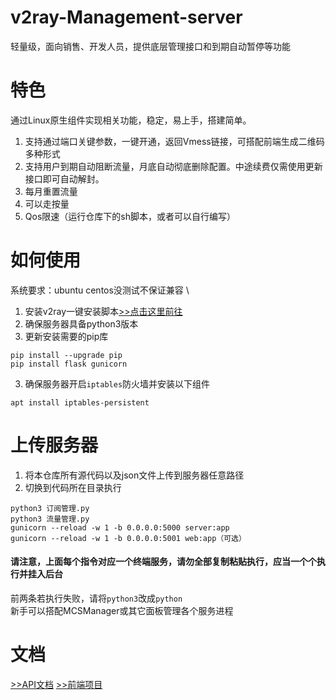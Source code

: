 # v2ray-Management-server
轻量级，面向销售、开发人员，提供底层管理接口和到期自动暂停等功能

# 特色
通过Linux原生组件实现相关功能，稳定，易上手，搭建简单。
1. 支持通过端口关键参数，一键开通，返回Vmess链接，可搭配前端生成二维码多种形式
2. 支持用户到期自动阻断流量，月底自动彻底删除配置。中途续费仅需使用更新接口即可自动解封。
3. 每月重置流量
4. 可以走按量
6. Qos限速（运行仓库下的sh脚本，或者可以自行编写）

# 如何使用
系统要求：ubuntu centos没测试不保证兼容 \
1. 安装v2ray一键安装脚本[>>点击这里前往](https://github.com/233boy/v2ray)
2. 确保服务器具备python3版本
3. 更新安装需要的pip库
```
pip install --upgrade pip
pip install flask gunicorn
```
3. 确保服务器开启`iptables`防火墙并安装以下组件
```
apt install iptables-persistent
```

# 上传服务器
1. 将本仓库所有源代码以及json文件上传到服务器任意路径
2. 切换到代码所在目录执行
```
python3 订阅管理.py
python3 流量管理.py
gunicorn --reload -w 1 -b 0.0.0.0:5000 server:app
gunicorn --reload -w 1 -b 0.0.0.0:5001 web:app（可选）
```
#### 请注意，上面每个指令对应一个终端服务，请勿全部复制粘贴执行，应当一个个执行并挂入后台
前两条若执行失败，请将`python3`改成`python` \
新手可以搭配MCSManager或其它面板管理各个服务进程

# 文档
[>>API文档](https://github.com/yxsj245/v2ray-Management/blob/server/api.md)
[>>前端项目](https://github.com/yxsj245/v2ray-Management-web)
